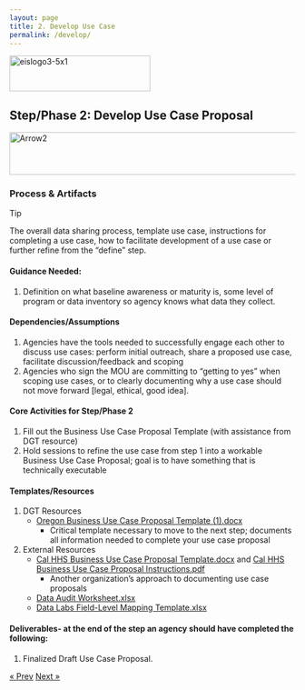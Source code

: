 ```yaml
---
layout: page
title: 2. Develop Use Case
permalink: /develop/
---
```

<img width="248" height="63" alt="eislogo3-5x1" src="https://github.com/user-attachments/assets/68843f9f-85e3-4c9e-89af-534e236daec5" />


## Step/Phase 2: Develop Use Case Proposal
<img width="930" height="75" alt="Arrow2" src="https://github.com/user-attachments/assets/3cd17a20-9f7b-4219-a3f8-cf7af28f4752" />

### Process & Artifacts
> [!TIP]
> The overall data sharing process, template use case, instructions for completing a use case, how to facilitate development of a use case or further refine from the “define” step.
#### Guidance Needed:  

1. Definition on what baseline awareness or maturity is, some level of program or data inventory so agency knows what data they collect. 

#### Dependencies/Assumptions
1. Agencies have the tools needed to successfully engage each other to discuss use cases: perform initial outreach, share a proposed use case, facilitate discussion/feedback and scoping
2. Agencies who sign the MOU are committing to “getting to yes” when scoping use cases, or to clearly documenting why a use case should not move forward [legal, ethical, good idea].

#### Core Activities for Step/Phase 2
1. Fill out the Business Use Case Proposal Template (with assistance from DGT resource)
2. Hold sessions to refine the use case from step 1 into a workable Business Use Case Proposal; goal is to have something that is technically executable
 
#### Templates/Resources
1. DGT Resources
     - [Oregon Business Use Case Proposal Template (1).docx](https://github.com/user-attachments/files/22033664/Oregon.Business.Use.Case.Proposal.Template.1.docx)
        - Critical template necessary to move to the next step; documents all information needed to complete your use case proposal
2. External Resources
     - [Cal HHS Business Use Case Proposal Template.docx](https://github.com/user-attachments/files/22033748/Cal.HHS.Business.Use.Case.Proposal.Template.docx) and [Cal HHS Business Use Case Proposal Instructions.pdf](https://github.com/user-attachments/files/22033750/Cal.HHS.Business.Use.Case.Proposal.Instructions.pdf)
        - Another organization’s approach to documenting use case proposals
     - [Data Audit Worksheet.xlsx](https://github.com/user-attachments/files/22033757/Data.Audit.Worksheet.xlsx)
     - [Data Labs Field-Level Mapping Template.xlsx](https://github.com/user-attachments/files/22033772/Data.Labs.Field-Level.Mapping.Template.xlsx)    
#### Deliverables- at the end of the step an agency should have completed the following:
1. Finalized Draft Use Case Proposal.
        
<!-- Pagination -->
<div class="pagination">
  <a class="pagination-item older" href="{{ site.baseurl }}/define">&laquo; Prev</a>
  <a class="pagination-item newer" href="{{ site.baseurl }}/implement">Next &raquo;</a>
</div>
